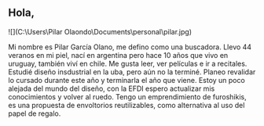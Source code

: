## Hola,

![](C:\Users\Pilar Olaondo\Documents\personal\pilar.jpg)

Mi nombre es Pilar García Olano, me defino como una buscadora. Llevo 44 veranos en mi piel, nací en argentina pero hace 10 años que vivo en uruguay, también viví en chile. Me gusta leer, ver películas e ir a recitales. Estudié diseño insdustrial en la uba, pero aún no la terminé. Planeo revalidar lo cursado durante este año y terminarla el año que viene. Estoy un poco alejada del mundo del diseño, con la EFDI espero actualizar mis conocimientos y volver al ruedo.
Tengo un emprendimiento de furoshikis, es una propuesta de envoltorios reutilizables, como alternativa al uso del papel de regalo.
